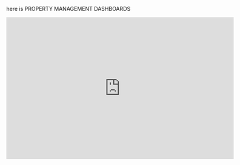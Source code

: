 here is PROPERTY MANAGEMENT DASHBOARDS
<iframe title="real state" width="600" height="373.5" src="https://app.powerbi.com/view?r=eyJrIjoiMjBiNjc2NWUtZTAzYi00OGViLTgxZTYtNWNkYjEyMmYyY2RhIiwidCI6ImU0ZmJhZDQ5LWM5ZTUtNDgxMS1iNWZmLTZhZjQ1YTBiMWY0YSJ9" frameborder="0" allowFullScreen="true"></iframe>
